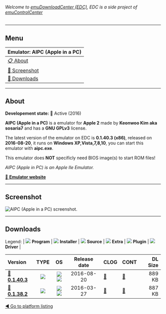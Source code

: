###### Welcome to [emuDownloadCenter (EDC)](https://github.com/PhoenixInteractiveNL/emuDownloadCenter/wiki/), EDC is a side project of [emuControlCenter](https://github.com/PhoenixInteractiveNL/emuControlCenter/wiki/)
***
## Menu
| **Emulator: AIPC (Apple in a PC)** |
|:---------|
| [:clipboard: About](#about) |
| [:sunrise: Screenshot](#screenshot) |
| [:floppy_disk: Downloads](#downloads) |
***
## About
**Developement state:** :large_blue_circle: Active (2016)

**AIPC (Apple in a PC)** is a emulator for **Apple 2** made by **Keonwoo Kim aka sosaria7** and has a **GNU GPLv3** license.

The latest version of the emulator on EDC is **0.1.40.3 (x86)**, released on **2016-08-20**, it runs on **Windows XP,Vista,7,8,10**, you can start this emulator with **aipc.exe**.

This emulator does **NOT** specificly need BIOS image(s) to start ROM files!

_AIPC (Apple in PC) is an Apple IIe Emulator._

[:link: **Emulator website**](https://github.com/sosaria7/appleinpc)
***
## Screenshot
![](https://raw.githubusercontent.com/PhoenixInteractiveNL/emuDownloadCenter/master/hooks/aipc/emulator_screen_01.jpg "AIPC (Apple in a PC) screenshot.")
***
## Downloads
Legend:
| ![](https://raw.githubusercontent.com/wiki/PhoenixInteractiveNL/emuDownloadCenter/images_misc/icon_program_24.png) **Program** | 
![](https://raw.githubusercontent.com/wiki/PhoenixInteractiveNL/emuDownloadCenter/images_misc/icon_installer_24.png) **Installer** | 
![](https://raw.githubusercontent.com/wiki/PhoenixInteractiveNL/emuDownloadCenter/images_misc/icon_source_code_24.png) **Source** | 
![](https://raw.githubusercontent.com/wiki/PhoenixInteractiveNL/emuDownloadCenter/images_misc/icon_extra_24.png) **Extra** | 
![](https://raw.githubusercontent.com/wiki/PhoenixInteractiveNL/emuDownloadCenter/images_misc/icon_plugin_24.png) **Plugin** | 
![](https://raw.githubusercontent.com/wiki/PhoenixInteractiveNL/emuDownloadCenter/images_misc/icon_driver_24.png) **Driver** | 
 
| Version  | TYPE | OS | Release date  | CLOG | CONT | DL Size  |
|:---------|:----:|:--:|:-------------:|:-----|:-----|---------:|
| [:floppy_disk: **0.1.40.3**](https://github.com/PhoenixInteractiveNL/edc-repo0002/raw/master/aipc/0.1.40.3.7z) | ![](https://raw.githubusercontent.com/wiki/PhoenixInteractiveNL/emuDownloadCenter/images_misc/icon_program_24.png) | ![](https://raw.githubusercontent.com/wiki/PhoenixInteractiveNL/emuDownloadCenter/images_misc/logo_windows_24.png)![](https://raw.githubusercontent.com/wiki/PhoenixInteractiveNL/emuDownloadCenter/images_misc/icon_32-bit_24.png) | 2016-08-20 | [:page_facing_up:](https://github.com/PhoenixInteractiveNL/edc-repo0002/blob/master/aipc/0.1.40.3_changelog.txt) | [:mag_right:](https://github.com/PhoenixInteractiveNL/edc-repo0002/blob/master/aipc/0.1.40.3_contents.txt) | 889 KB |
| [:floppy_disk: **0.1.38.2**](https://github.com/PhoenixInteractiveNL/edc-repo0002/raw/master/aipc/0.1.38.2.7z) | ![](https://raw.githubusercontent.com/wiki/PhoenixInteractiveNL/emuDownloadCenter/images_misc/icon_program_24.png) | ![](https://raw.githubusercontent.com/wiki/PhoenixInteractiveNL/emuDownloadCenter/images_misc/logo_windows_24.png)![](https://raw.githubusercontent.com/wiki/PhoenixInteractiveNL/emuDownloadCenter/images_misc/icon_32-bit_24.png) | 2016-03-27 | [:page_facing_up:](https://github.com/PhoenixInteractiveNL/edc-repo0002/blob/master/aipc/0.1.38.2_changelog.txt) | [:mag_right:](https://github.com/PhoenixInteractiveNL/edc-repo0002/blob/master/aipc/0.1.38.2_contents.txt) | 887 KB |

[:arrow_backward: Go to platform listing](https://github.com/PhoenixInteractiveNL/emuDownloadCenter/wiki/EDC-Platform-List)
